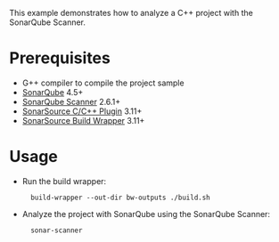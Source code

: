 This example demonstrates how to analyze a C++ project with the SonarQube Scanner.

Prerequisites
=============
* G++ compiler to compile the project sample
* [SonarQube](http://www.sonarqube.org/downloads/) 4.5+
* [SonarQube Scanner](http://docs.sonarqube.org/display/SCAN/Analyzing+with+SonarQube+Scanner) 2.6.1+
* [SonarSource C/C++ Plugin](http://www.sonarsource.com/products/plugins/languages/cpp/) 3.11+
* [SonarSource Build Wrapper](http://www.sonarsource.com/products/plugins/languages/cpp/) 3.11+

Usage
=====
* Run the build wrapper:

        build-wrapper --out-dir bw-outputs ./build.sh

* Analyze the project with SonarQube using the SonarQube Scanner:

        sonar-scanner
